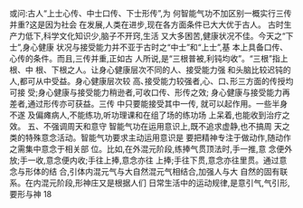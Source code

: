 或问:古人“上士心传、中士口传、下士形传”,为
何智能气功不加区别一概实行三传并重?这是因为社会
在发展,人类在进步,现在各方面条件已大大优于古人。
古时生产力低下,科学文化知识少,脑子不开窍,生活
又大多困苦,健康状况不佳。今天之“下士”,身心健康
状况与接受能力并不亚于古时之“中士”和“上士”,基
本上具备口传、心传的条件。而且,三传并重,正如古
人所说,是“三根普被,利钝均收”。“三根”指上根、中
根、下根之人。让身心健康层次不同的人、接受能力强
和头脑比较迟钝的人,都可从中受益。身心健康层次较
高､接受能力较强者,心、口､形三方面的传授均可接
受;身心健康与接受能力稍逊者,可收口传、形传之效;
身心健康与接受能力再差者,通过形传亦可获益。三传
中只要能接受其中一传, 就可以起作用。一些半身不遂
及偏瘫病人,不能练功,听功理课和在组了场的练功场
上呆着,也能收到治疗之效。
五、不强调周天和意守
智能气功在运用意识上,既不追求虚静,也不搞周
天之类的特殊意念活动。智能气功要求主动运用意识是
要把精神专注于做动作,随动作之需集中意念于相关部
位。比如,在外混元阶段,练捧气贯顶法时,手一推,意
念便外放;手一收,意念便内收;手往上捧,意念亦往
上捧;手往下贯,意念亦往里贯。通过意念与形体的结
合,引体内混元气与大自然混元气相结合,加强人与大
自然的固有联系。在内混元阶段,形神庄又是根据人们
日常生活中的运动规律,是意引气,气引形,要形与神
18
